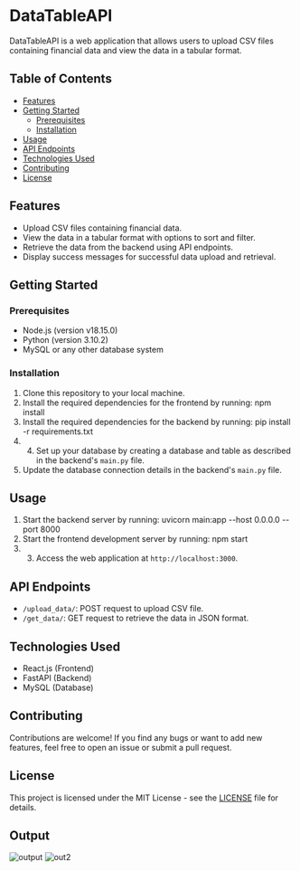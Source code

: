 # DataTableAPI

DataTableAPI is a web application that allows users to upload CSV files containing financial data and view the data in a tabular format.

## Table of Contents
- [Features](#features)
- [Getting Started](#getting-started)
  - [Prerequisites](#prerequisites)
  - [Installation](#installation)
- [Usage](#usage)
- [API Endpoints](#api-endpoints)
- [Technologies Used](#technologies-used)
- [Contributing](#contributing)
- [License](#license)

## Features
- Upload CSV files containing financial data.
- View the data in a tabular format with options to sort and filter.
- Retrieve the data from the backend using API endpoints.
- Display success messages for successful data upload and retrieval.

## Getting Started
### Prerequisites
- Node.js (version v18.15.0)
- Python (version 3.10.2)
- MySQL or any other database system

### Installation
1. Clone this repository to your local machine.
2. Install the required dependencies for the frontend by running: npm install
3. Install the required dependencies for the backend by running: pip install -r requirements.txt
4. 4. Set up your database by creating a database and table as described in the backend's `main.py` file.
5. Update the database connection details in the backend's `main.py` file.

## Usage
1. Start the backend server by running: uvicorn main:app --host 0.0.0.0 --port 8000
2. Start the frontend development server by running: npm start
3. 3. Access the web application at `http://localhost:3000`.

## API Endpoints
- `/upload_data/`: POST request to upload CSV file.
- `/get_data/`: GET request to retrieve the data in JSON format.

## Technologies Used
- React.js (Frontend)
- FastAPI (Backend)
- MySQL (Database)

## Contributing
Contributions are welcome! If you find any bugs or want to add new features, feel free to open an issue or submit a pull request.

## License
This project is licensed under the MIT License - see the [LICENSE](LICENSE) file for details.

## Output
![output](https://github.com/Nishantth1/DataTableAPI/assets/97899868/e66d0ea1-a9de-4013-b287-210177fe1167)
![out2](https://github.com/Nishantth1/DataTableAPI/assets/97899868/b59b92c0-b5e0-4528-ab64-474fd3aa12fe)


